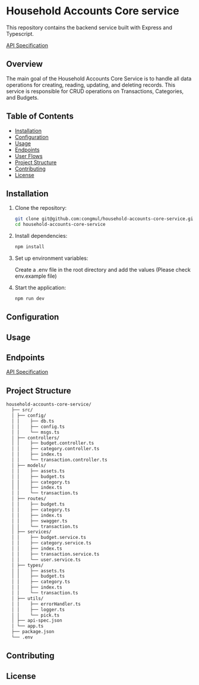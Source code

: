 # Household Accounts Core service
This repository contains the backend service built with Express and Typescript.

[API Specification](https://household-accounts-core-service.azurewebsites.net/api-spec)

## Overview
The main goal of the Household Accounts Core Service is to handle all data operations for creating, reading, updating, and deleting records. This service is responsible for CRUD operations on Transactions, Categories, and Budgets.

## Table of Contents

- [Installation](#installation)
- [Configuration](#configuration)
- [Usage](#usage)
- [Endpoints](#endpoints)
- [User Flows](#user-flows)
- [Project Structure](#project-structure)
- [Contributing](#contributing)
- [License](#license)

## Installation


1. Clone the repository:
   ```sh
   git clone git@github.com:congmul/household-accounts-core-service.git
   cd household-accounts-core-service
    ```
2. Install dependencies:
    ```sh
    npm install
    ```
3. Set up environment variables:

    Create a .env file in the root directory and add the values (Please check env.example file)

4. Start the application:
    ```sh
    npm run dev
    ```

## Configuration

## Usage

## Endpoints
[API Specification](https://household-accounts-core-service.azurewebsites.net/api-spec)

## Project Structure
```bash
household-accounts-core-service/
  ├── src/ 
  │ ├── config/
  │ │    ├── db.ts
  │ │    ├── config.ts
  │ │    └── msgs.ts
  │ ├── controllers/
  │ │    ├── budget.controller.ts
  │ │    ├── category.controller.ts
  │ │    ├── index.ts  
  │ │    └── transaction.controller.ts
  │ ├── models/
  │ │    ├── assets.ts  
  │ │    ├── budget.ts  
  │ │    ├── category.ts  
  │ │    ├── index.ts  
  │ │    └── transaction.ts
  │ ├── routes/
  │ │    ├── budget.ts
  │ │    ├── category.ts
  │ │    ├── index.ts
  │ │    ├── swagger.ts
  │ │    └── transaction.ts
  │ ├── services/
  │ │    ├── budget.service.ts
  │ │    ├── category.service.ts
  │ │    ├── index.ts
  │ │    ├── transaction.service.ts
  │ │    └── user.service.ts
  │ ├── types/
  │ │    ├── assets.ts
  │ │    ├── budget.ts
  │ │    ├── category.ts
  │ │    ├── index.ts
  │ │    └── transaction.ts
  │ ├── utils/
  │ │    ├── errorHandler.ts
  │ │    ├── logger.ts
  │ │    └── pick.ts
  │ ├── api-spec.json 
  │ └── app.ts
  ├── package.json
  └── .env
```

## Contributing

## License